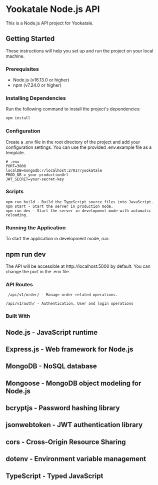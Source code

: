 # Yookatale Node.js API

This is a Node.js API project for Yookatale.

## Getting Started

These instructions will help you set up and run the project on your local machine.

### Prerequisites

- Node.js (v16.13.0 or higher)
- npm (v7.24.0 or higher)

### Installing Dependencies

Run the following command to install the project's dependencies:

```bash
npm install
```

### Configuration

Create a .env file in the root directory of the project and add your configuration settings. You can use the provided .env.example file as a template.

```
# .env
PORT=3000
localDB=mongodb://localhost:27017/yookatale
PROD_DB = your-productionUrl
JWT_SECRET=your-secret-key

```

### Scripts

```
npm run build - Build the TypeScript source files into JavaScript.
npm start - Start the server in production mode.
npm run dev - Start the server in development mode with automatic reloading.
```

### Running the Application

To start the application in development mode, run:

## npm run dev

The API will be accessible at http://localhost:5000 by default. You can change the port in the .env file.

### API Routes

` /api/v1/order/ - Manage order-related operations.`

`/api/v1/auth/ - Authentication, User and login operations`

### Built With

## Node.js - JavaScript runtime

## Express.js - Web framework for Node.js

## MongoDB - NoSQL database

## Mongoose - MongoDB object modeling for Node.js

## bcryptjs - Password hashing library

## jsonwebtoken - JWT authentication library

## cors - Cross-Origin Resource Sharing

## dotenv - Environment variable management

## TypeScript - Typed JavaScript
